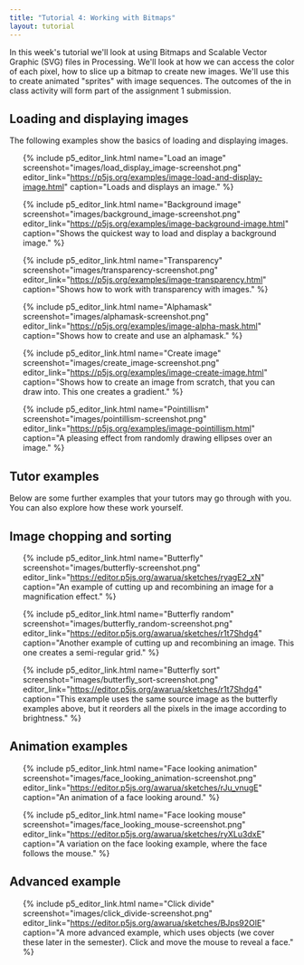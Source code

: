 ```yaml
---
title: "Tutorial 4: Working with Bitmaps"
layout: tutorial
---
```


<p class="lead">
  In this week's tutorial we'll look at using Bitmaps and
  Scalable Vector Graphic (SVG) files in Processing. We'll look at how we can
  access the color of each pixel, how to slice up a bitmap to create
  new images. We'll use this to create animated "sprites" with image
  sequences. The outcomes of the in class activity will form part of the
  assignment 1 submission.
</p>

## Loading and displaying images

The following examples show the basics of loading and displaying images.

<ul class="code-list">

{% include p5_editor_link.html name="Load an image" screenshot="images/load_display_image-screenshot.png" editor_link="https://p5js.org/examples/image-load-and-display-image.html" caption="Loads and displays an image." %}

{% include p5_editor_link.html name="Background image" screenshot="images/background_image-screenshot.png" editor_link="https://p5js.org/examples/image-background-image.html" caption="Shows the quickest way to load and display a background image." %}

{% include p5_editor_link.html name="Transparency" screenshot="images/transparency-screenshot.png" editor_link="https://p5js.org/examples/image-transparency.html" caption="Shows how to work with transparency with images." %}

{% include p5_editor_link.html name="Alphamask" screenshot="images/alphamask-screenshot.png" editor_link="https://p5js.org/examples/image-alpha-mask.html" caption="Shows how to create and use an alphamask." %}

{% include p5_editor_link.html name="Create image" screenshot="images/create_image-screenshot.png" editor_link="https://p5js.org/examples/image-create-image.html" caption="Shows how to create an image from scratch, that you can draw into. This one creates a gradient." %}

{% include p5_editor_link.html name="Pointillism" screenshot="images/pointillism-screenshot.png" editor_link="https://p5js.org/examples/image-pointillism.html" caption="A pleasing effect from randomly drawing ellipses over an image." %}

</ul>

<!-- TODO: The following examples need porting from Processing to p5.js

## Animation with bitmap examples

The following examples show how to create animations with a series of
bitmap images stored in an array.

<ul class="code-list">

{% include captioned_card.html name="Sequential" example_dir="online-examples" link="https://processing.org/examples/sequential.html" caption="An animation tiled across the canvas." %}

{% include captioned_card.html title="Animated Sprite" name="AnimatedSprite" example_dir="online-examples" link="https://processing.org/examples/animatedsprite.html" caption="A simple animation follows the mouse position." %}

</ul>

-->

<!-- TODO: The following examples need porting from Processing to p5.js 

## Image processing examples

The following examples all show how to work with the pixel data in an image.
The more advanced examples show how you can do this to map pixel values to
inputs such as 3D position.

<ul class="code-list">

{% include captioned_card.html title="Pixel Array" name="PixelArray" example_dir="online-examples" link="https://processing.org/examples/pixelarray.html" caption="Samples the color of every pixel in an image. Click and drag mouse to control sample point." %}

{% include captioned_card.html name="Brightness" example_dir="online-examples" link="https://processing.org/examples/brightness.html" caption="Adjust brightness of pixels in the image according to how close to the mouse they are." %}

{% include captioned_card.html name="Blur" example_dir="online-examples" link="https://processing.org/examples/blur.html" caption="Uses a low pass filter to blur an image." %}

{% include captioned_card.html title="Edge Detection (Advanced)" name="EdgeDetection" example_dir="online-examples" link="https://processing.org/examples/edgedetection.html"	caption="Uses a high-pass filter to sharpen an image." %}

-->

<!-- TODO: The following examples are still on the processing site, but I can't find where they're linked...

{% include captioned_card.html title="Zoom (Advanced 3D)" name="Zoom" example_dir="online-examples" link="https://processing.org/examples/zoom.html" caption="Displays a 3D image, where the heights of lines depend on colors from an image." %}

{% include captioned_card.html title="Explode (Advanced)" name="Explode" example_dir="online-examples" link="https://processing.org/examples/explode.html" caption="Mouse controls zoom level. Zoom amount depends on color of pixels in image." %}

</ul>

-->

<!-- TODO: SVG is not implemented in p5.js. See discussion on this issue thread: https://github.com/processing/p5.js/issues/458

## Working with SVG images

As well as letting you work with bitmap images (as in the examples above),
Processing also lets you load and work with SVG images. SVG images are a vector
graphic format. This means that they don't get pixelated when you zoom in on
them. You can also manipulate the colors at run time. You can use a program
like Illustrator or Inkscape to produce SVG images.

<ul class="code-list">

{% include captioned_card.html title="Load and Display SVG" name="LoadDisplaySVG" example_dir="online-examples" link="https://processing.org/examples/loaddisplaysvg.html" caption="Loads and displays an SVG image." %}

{% include captioned_card.html title="Disable Style" name="DisableStyle" example_dir="online-examples" link="https://processing.org/examples/disablestyle.html" caption="Shows how to disable the styles in an svg and restyle it." %}

{% include captioned_card.html title="Scale Shape" name="ScaleShape" example_dir="online-examples" link="https://processing.org/examples/scaleshape.html" caption="Shows how to change the scale of an SVG image." %}

{% include captioned_card.html title="Get Child" name="GetChild" example_dir="online-examples" link="https://processing.org/examples/getchild.html" caption="Shows how to get a child part of an SVG image and style it differently." %}

</ul>

-->

## Tutor examples

Below are some further examples that your tutors may go through with you.
You can also explore how these work yourself.

## Image chopping and sorting

<ul class="code-list">

{% include p5_editor_link.html name="Butterfly" screenshot="images/butterfly-screenshot.png" editor_link="https://editor.p5js.org/awarua/sketches/ryagE2_xN" caption="An example of cutting up and recombining an image for a magnification effect." %}

{% include p5_editor_link.html name="Butterfly random" screenshot="images/butterfly_random-screenshot.png" editor_link="https://editor.p5js.org/awarua/sketches/r1t7Shdg4" caption="Another example of cutting up and recombining an image. This one creates a semi-regular grid." %}

{% include p5_editor_link.html name="Butterfly sort" screenshot="images/butterfly_sort-screenshot.png" editor_link="https://editor.p5js.org/awarua/sketches/r1t7Shdg4" caption="This example uses the same source image as the butterfly examples above, but it reorders all the pixels in the image according to brightness." %}

</ul>

## Animation examples

<ul class="code-list">

{% include p5_editor_link.html name="Face looking animation" screenshot="images/face_looking_animation-screenshot.png" editor_link="https://editor.p5js.org/awarua/sketches/rJu_vnugE" caption="An animation of a face looking around." %}

{% include p5_editor_link.html name="Face looking mouse" screenshot="images/face_looking_mouse-screenshot.png" editor_link="https://editor.p5js.org/awarua/sketches/ryXLu3dxE" caption="A variation on the face looking example, where the face follows the mouse." %}

</ul>

<!-- TODO: Rework pointilism variations into a more structured tutorial that guides students on how to adapt

## Pointillism variations

<ul class="code-list">

{% include captioned_card.html name="p1_mouse" example_dir="tutor-examples" caption="A student work exploring the pointillism example. This one follows the mouse." %}

{% include captioned_card.html name="p2_large_to_small" example_dir="tutor-examples" caption="Another student work exploring the pointillism example. This one goes from large to small." %}

{% include captioned_card.html name="p3_random_directions" example_dir="tutor-examples" caption="A third example by the same student exploring the pointillism example. This one draws in random directions." %}

{% include captioned_card.html name="p4_multiple_painters" example_dir="tutor-examples" caption="A final example of a student's explorations of the pointillism example. This one draws in random directions with multiple 'brushes'" %}

</ul>

-->

## Advanced example

<ul class="code-list">

<!-- TODO: Rework old examples from Gavin Sade.

{% include captioned_card.html name="exquisiteCorpse" example_dir="tutor-examples" caption="Draws a random head, body, and tail. Change with 'a', 's', 'd' keys." %}

{% include captioned_card.html name="faceSlam" example_dir="tutor-examples" link_to_web_version=true caption="Let's mash up the faces of Brad and Angelina" %}

{% include captioned_card.html  name="painterly" example_dir="tutor-examples" caption="Another Brad / Ange mashup." %}

-->

{% include p5_editor_link.html name="Click divide" screenshot="images/click_divide-screenshot.png" editor_link="https://editor.p5js.org/awarua/sketches/BJps92OlE" caption="A more advanced example, which uses objects (we cover these later in the semester). Click and move the mouse to reveal a face." %}

</ul>

<!-- TODO: Neither of the following tutorials are 'ported' to p5.js yet.

## Further tutorials

The following online tutorials go into more depth on how to work with pixel 
data and also how to use two dimensional arrays.

<ul class="code-list">

  <li>
    <a class="title-link" target="_blank" href="https://processing.org/tutorials/pixels/">
      Pixels Tutorial
    </a>
    <a class="img-link" target="_blank" href="https://processing.org/tutorials/pixels/">
      <img src="{{site.baseurl}}{{page.url}}images/pixel_tutorial_tint1.jpg">
    </a>
    A detailed tutorial on how to work with pixels in images.
  </li>

  <li>
    <a class="title-link" target="_blank" href="https://processing.org/tutorials/2darray/">
      2D Array Tutorial
    </a>
    <a class="img-link" target="_blank" href="https://processing.org/tutorials/2darray/">
      <img src="{{site.baseurl}}{{page.url}}images/2darray_tutorial_cells.jpg">
    </a>
    A detailed tutorial on how to work with two dimensional arrays.
  </li>

</ul>

-->